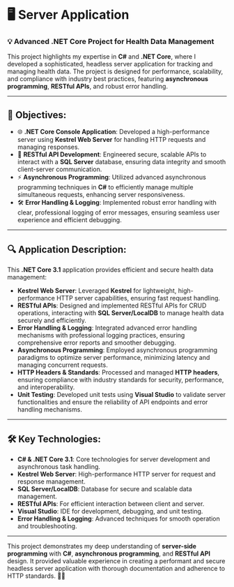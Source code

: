 # 🖥️ Server Application

### 💡 Advanced .NET Core Project for Health Data Management

This project highlights my expertise in **C#** and **.NET Core**, where I developed a sophisticated, headless server application for tracking and managing health data. The project is designed for performance, scalability, and compliance with industry best practices, featuring **asynchronous programming**, **RESTful APIs**, and robust error handling.

---

## 🎯 Objectives:
- 🌐 **.NET Core Console Application**: Developed a high-performance server using **Kestrel Web Server** for handling HTTP requests and managing responses.
- 🔐 **RESTful API Development**: Engineered secure, scalable APIs to interact with a **SQL Server** database, ensuring data integrity and smooth client-server communication.
- ⚡ **Asynchronous Programming**: Utilized advanced asynchronous programming techniques in **C#** to efficiently manage multiple simultaneous requests, enhancing server responsiveness.
- 🛠️ **Error Handling & Logging**: Implemented robust error handling with clear, professional logging of error messages, ensuring seamless user experience and efficient debugging.

---

## 🔍 Application Description:
This **.NET Core 3.1** application provides efficient and secure health data management:
- **Kestrel Web Server**: Leveraged **Kestrel** for lightweight, high-performance HTTP server capabilities, ensuring fast request handling.
- **RESTful APIs**: Designed and implemented RESTful APIs for CRUD operations, interacting with **SQL Server/LocalDB** to manage health data securely and efficiently.
- **Error Handling & Logging**: Integrated advanced error handling mechanisms with professional logging practices, ensuring comprehensive error reports and smoother debugging.
- **Asynchronous Programming**: Employed asynchronous programming paradigms to optimize server performance, minimizing latency and managing concurrent requests.
- **HTTP Headers & Standards**: Processed and managed **HTTP headers**, ensuring compliance with industry standards for security, performance, and interoperability.
- **Unit Testing**: Developed unit tests using **Visual Studio** to validate server functionalities and ensure the reliability of API endpoints and error handling mechanisms.

---

## 🛠️ Key Technologies:
- **C# & .NET Core 3.1**: Core technologies for server development and asynchronous task handling.
- **Kestrel Web Server**: High-performance HTTP server for request and response management.
- **SQL Server/LocalDB**: Database for secure and scalable data management.
- **RESTful APIs**: For efficient interaction between client and server.
- **Visual Studio**: IDE for development, debugging, and unit testing.
- **Error Handling & Logging**: Advanced techniques for smooth operation and troubleshooting.

---

This project demonstrates my deep understanding of **server-side programming** with **C#**, **asynchronous programming**, and **RESTful API** design. It provided valuable experience in creating a performant and secure headless server application with thorough documentation and adherence to HTTP standards. 🧑‍💻
